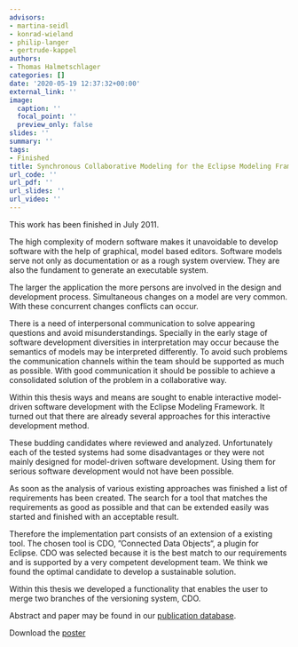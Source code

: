 ```yaml
---
advisors:
- martina-seidl
- konrad-wieland
- philip-langer
- gertrude-kappel
authors:
- Thomas Halmetschlager
categories: []
date: '2020-05-19 12:37:32+00:00'
external_link: ''
image:
  caption: ''
  focal_point: ''
  preview_only: false
slides: ''
summary: ''
tags:
- Finished
title: Synchronous Collaborative Modeling for the Eclipse Modeling Framework
url_code: ''
url_pdf: ''
url_slides: ''
url_video: ''
---
```


This work has been finished in July 2011.

The high complexity of modern software makes it unavoidable to develop software with the help of graphical, model based editors. Software models serve not only as documentation or as a rough system overview. They are also the fundament to generate an executable system.

The larger the application the more persons are involved in the design and development process. Simultaneous changes on a model are very common. With these concurrent changes conflicts can occur.

There is a need of interpersonal communication to solve appearing questions and avoid misunderstandings. Specially in the early stage of software development diversities in interpretation may occur because the semantics of models may be interpreted differently. To avoid such problems the communication channels within the team should be supported as much as possible. With good communication it should be possible to achieve a consolidated solution of the problem in a collaborative way.

Within this thesis ways and means are sought to enable interactive model-driven software development with the Eclipse Modeling Framework. It turned out that there are already several approaches for this interactive development method.

These budding candidates where reviewed and analyzed. Unfortunately each of the tested systems had some disadvantages or they were not mainly designed for model-driven software development. Using them for serious software development would not have been possible.

As soon as the analysis of various existing approaches was finished a list of requirements has been created. The search for a tool that matches the requirements as good as possible and that can be extended easily was started and finished with an acceptable result.

Therefore the implementation part consists of an extension of a existing tool. The chosen tool is CDO, ”Connected Data Objects“, a plugin for Eclipse. CDO was selected because it is the best match to our requirements and is supported by a very competent development team. We think we found the optimal candidate to develop a sustainable solution.

Within this thesis we developed a functionality that enables the user to merge two branches of the versioning system, CDO.

Abstract and paper may be found in our <a class="external" href="http://publik.tuwien.ac.at/showentry.php?ID=199046&amp;lang=2">publication database</a>.

 Download the [poster](https://www.big.tuwien.ac.at/app/uploads/2016/10/Halemtschlager_poster.pdf)